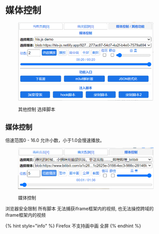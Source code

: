 # 媒体控制



<figure><img src="../.gitbook/assets/i.png" alt=""><figcaption><p>其他控制 选择脚本</p></figcaption></figure>

## **媒体控制**

倍速范围0 - 16.0 允许小数，小于1.0会慢速播放。

<figure><img src="../.gitbook/assets/other.png" alt=""><figcaption><p>媒体控制</p></figcaption></figure>

浏览器安全限制  所有脚本 无法捕获iframe框架内的视频, 也无法操控跨域的iframe框架内的视频

{% hint style="info" %}
Firefox 不支持画中画 全屏
{% endhint %}
